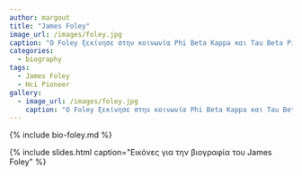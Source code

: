 ```yaml
---
author: margout
title: "James Foley"
image_url: /images/foley.jpg
caption: "O Foley ξεκίνησε στην κοινωνία Phi Beta Kappa και Tau Beta Pi ενώ στο Lehigh. Έλαβε το διδακτορικό του στη μηχανική υπολογιστών, πληροφοριών και ελέγχου από το Πανεπιστήμιο του Μίτσιγκαν το 1969."
categories:
  - biography
tags:
  - James Foley
  - Hci Pioneer
gallery:
  - image_url: /images/foley.jpg
    caption: "O Foley ξεκίνησε στην κοινωνία Phi Beta Kappa και Tau Beta Pi ενώ στο Lehigh. Έλαβε το διδακτορικό του στη μηχανική υπολογιστών, πληροφοριών και ελέγχου από το Πανεπιστήμιο του Μίτσιγκαν το 1969."
---
```


{% include bio-foley.md %}

{% include slides.html caption="Εικόνες για την βιογραφία τoυ James Foley" %}
